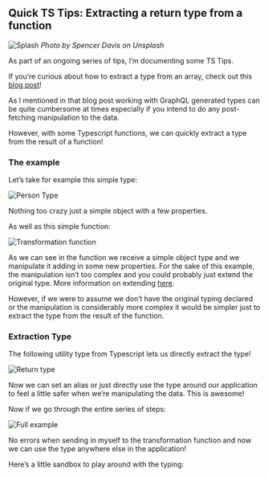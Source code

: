 ## Quick TS Tips: Extracting a return type from a function

![Splash](https://cdn.hashnode.com/res/hashnode/image/upload/v1639313427202/iiID9_Z1T.jpeg)
_Photo by Spencer Davis on Unsplash_

As part of an ongoing series of tips, I’m documenting some TS Tips.

If you’re curious about how to extract a type from an array, check out this [blog post](https://relatablecode.com/quick-ts-tips-extracting-a-type-from-an-array/)!

As I mentioned in that blog post working with GraphQL generated types can be quite cumbersome at times especially if you intend to do any post-fetching manipulation to the data.

However, with some Typescript functions, we can quickly extract a type from the result of a function!

### The example

Let’s take for example this simple type:

![Person Type](https://cdn.hashnode.com/res/hashnode/image/upload/v1639313429031/q5wXYAlb3.png)

Nothing too crazy just a simple object with a few properties.

As well as this simple function:

![Transformation function](https://cdn.hashnode.com/res/hashnode/image/upload/v1639313430507/nf_xxnf93.png)

As we can see in the function we receive a simple object type and we manipulate it adding in some new properties. For the sake of this example, the manipulation isn’t too complex and you could probably just extend the original type. More information on extending [here](https://www.typescriptlang.org/docs/handbook/interfaces.html#extending-interfaces).

However, if we were to assume we don’t have the original typing declared or the manipulation is considerably more complex it would be simpler just to extract the type from the result of the function.

### Extraction Type

The following utility type from Typescript lets us directly extract the type!

![Return type](https://cdn.hashnode.com/res/hashnode/image/upload/v1639313431911/pi_V9ImCU.png)

Now we can set an alias or just directly use the type around our application to feel a little safer when we’re manipulating the data. This is awesome!

Now if we go through the entire series of steps:

![Full example](https://cdn.hashnode.com/res/hashnode/image/upload/v1639313433346/ZxQwiHvZI.png)

No errors when sending in myself to the transformation function and now we can use the type anywhere else in the application!

Here’s a little sandbox to play around with the typing:
